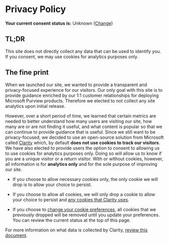 # Privacy Policy

**Your current consent status is:** <span id=status>Unknown</span> ([Change](javascript:cookieConsent.reset()))

## TL;DR

This site does not directly collect any data that can be used to identify you.  If you consent, we may use cookies for analytics purposes only.

## The fine print

When we launched our site, we wanted to provide a transparent and privacy-focused experience for our visitors.  Our only goal with this site is to provide guidance enriched by our 1:1 customer relationships for deploying Microsoft Purview products.  Therefore we elected to not collect any site analytics upon initial release.  

However, over a short period of time, we learned that certain metrics are needed to better understand how many users are visiting our site, how many are or are not finding it useful, and what content is popular so that we can continue to provide guidance that is useful.  Since we still want to be privacy-focused, we decided to use an open-source solution from Microsoft called [Clarity](https://clarity.microsoft.com) which, by default **does not use cookies to track our visitors**.  We have also elected to provide users the option to consent to allowing us to use cookies for analytics purposes only.  Doing so will allow us to know if you are a unique visitor or a return visitor.  With or without cookies, however, all information is for **analytics only** and for the sole purpose of improving our site.

* If you choose to allow necessary cookies only, the only cookie we will drop is to allow your choice to persist.

* If you choose to allow all cookies, we will only drop a cookie to allow your choice to persist and [any cookies that Clarity uses](https://docs.microsoft.com/en-us/clarity/cookie-list#what-cookies-does-clarity-set).

* If you choose to [change your cookie preferences](javascript:cookieConsent.reset()), all cookies that we previously dropped will be removed until you update your preferences.  You can review the current status at the top of this page.

For more information on what data is collected by Clarity, [review this document](https://docs.microsoft.com/en-us/clarity/clarity-data).